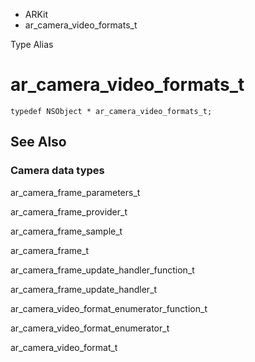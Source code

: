 

- ARKit
-  ar_camera_video_formats_t 

Type Alias

# ar_camera_video_formats_t

``` source
typedef NSObject * ar_camera_video_formats_t;
```

## See Also

### Camera data types

ar_camera_frame_parameters_t

ar_camera_frame_provider_t

ar_camera_frame_sample_t

ar_camera_frame_t

ar_camera_frame_update_handler_function_t

ar_camera_frame_update_handler_t

ar_camera_video_format_enumerator_function_t

ar_camera_video_format_enumerator_t

ar_camera_video_format_t

